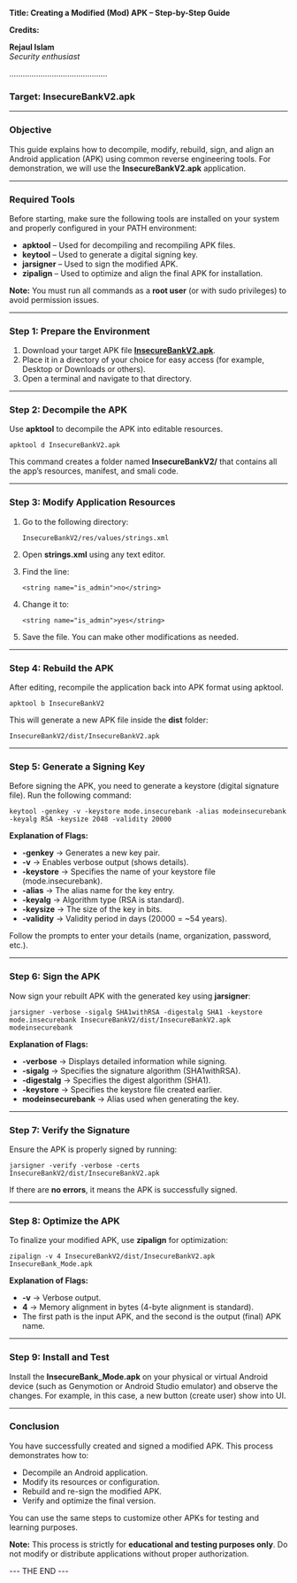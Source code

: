 **Title: Creating a Modified (Mod) APK – Step-by-Step Guide**

**Credits:**

**Rejaul Islam**  
_Security enthusiast_

............................................

### Target: InsecureBankV2.apk <hr>

### **Objective**

This guide explains how to decompile, modify, rebuild, sign, and align an Android application (APK) using common reverse engineering tools. For demonstration, we will use the **InsecureBankV2.apk** application.

---

### **Required Tools**

Before starting, make sure the following tools are installed on your system and properly configured in your PATH environment:

- **apktool** – Used for decompiling and recompiling APK files.
- **keytool** – Used to generate a digital signing key.
- **jarsigner** – Used to sign the modified APK.
- **zipalign** – Used to optimize and align the final APK for installation.

**Note:** You must run all commands as a **root user** (or with sudo privileges) to avoid permission issues.

---

### **Step 1: Prepare the Environment**

1. Download your target APK file **[InsecureBankV2.apk](https://github.com/dineshshetty/Android-InsecureBankv2)**.
2. Place it in a directory of your choice for easy access (for example, Desktop or Downloads or others).
3. Open a terminal and navigate to that directory.

---

### **Step 2: Decompile the APK**

Use **apktool** to decompile the APK into editable resources.

```
apktool d InsecureBankV2.apk
```

This command creates a folder named **InsecureBankV2/** that contains all the app’s resources, manifest, and smali code.

---

### **Step 3: Modify Application Resources**

1. Go to the following directory:

   ```
   InsecureBankV2/res/values/strings.xml
   ```

2. Open **strings.xml** using any text editor.
3. Find the line:

   ```
   <string name="is_admin">no</string>
   ```

4. Change it to:

   ```
   <string name="is_admin">yes</string>
   ```

5. Save the file.
   You can make other modifications as needed.

---

### **Step 4: Rebuild the APK**

After editing, recompile the application back into APK format using apktool.

```
apktool b InsecureBankV2
```

This will generate a new APK file inside the **dist** folder:

```
InsecureBankV2/dist/InsecureBankV2.apk
```

---

### **Step 5: Generate a Signing Key**

Before signing the APK, you need to generate a keystore (digital signature file).
Run the following command:

```
keytool -genkey -v -keystore mode.insecurebank -alias modeinsecurebank -keyalg RSA -keysize 2048 -validity 20000
```

**Explanation of Flags:**

- **-genkey** → Generates a new key pair.
- **-v** → Enables verbose output (shows details).
- **-keystore** → Specifies the name of your keystore file (mode.insecurebank).
- **-alias** → The alias name for the key entry.
- **-keyalg** → Algorithm type (RSA is standard).
- **-keysize** → The size of the key in bits.
- **-validity** → Validity period in days (20000 = ~54 years).

Follow the prompts to enter your details (name, organization, password, etc.).

---

### **Step 6: Sign the APK**

Now sign your rebuilt APK with the generated key using **jarsigner**:

```
jarsigner -verbose -sigalg SHA1withRSA -digestalg SHA1 -keystore mode.insecurebank InsecureBankV2/dist/InsecureBankV2.apk modeinsecurebank
```

**Explanation of Flags:**

- **-verbose** → Displays detailed information while signing.
- **-sigalg** → Specifies the signature algorithm (SHA1withRSA).
- **-digestalg** → Specifies the digest algorithm (SHA1).
- **-keystore** → Specifies the keystore file created earlier.
- **modeinsecurebank** → Alias used when generating the key.

---

### **Step 7: Verify the Signature**

Ensure the APK is properly signed by running:

```
jarsigner -verify -verbose -certs InsecureBankV2/dist/InsecureBankV2.apk
```

If there are **no errors**, it means the APK is successfully signed.

---

### **Step 8: Optimize the APK**

To finalize your modified APK, use **zipalign** for optimization:

```
zipalign -v 4 InsecureBankV2/dist/InsecureBankV2.apk InsecureBank_Mode.apk
```

**Explanation of Flags:**

- **-v** → Verbose output.
- **4** → Memory alignment in bytes (4-byte alignment is standard).
- The first path is the input APK, and the second is the output (final) APK name.

---

### **Step 9: Install and Test**

Install the **InsecureBank_Mode.apk** on your physical or virtual Android device (such as Genymotion or Android Studio emulator) and observe the changes.
For example, in this case, a new button (create user) show into UI.

---

### **Conclusion**

You have successfully created and signed a modified APK.
This process demonstrates how to:

- Decompile an Android application.
- Modify its resources or configuration.
- Rebuild and re-sign the modified APK.
- Verify and optimize the final version.

You can use the same steps to customize other APKs for testing and learning purposes.

**Note:** This process is strictly for **educational and testing purposes only**. Do not modify or distribute applications without proper authorization.

--- THE END ---
